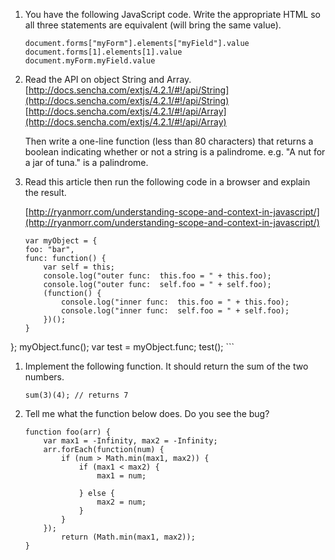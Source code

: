 1. You have the following JavaScript code. Write the appropriate HTML so all three statements are equivalent (will bring the same value).

	```
	document.forms["myForm"].elements["myField"].value
	document.forms[1].elements[1].value
	document.myForm.myField.value
	```

1. Read the API on object String and Array.
	[http://docs.sencha.com/extjs/4.2.1/#!/api/String](http://docs.sencha.com/extjs/4.2.1/#!/api/String)
	[http://docs.sencha.com/extjs/4.2.1/#!/api/Array](http://docs.sencha.com/extjs/4.2.1/#!/api/Array)

	Then write a one-line function (less than 80 characters) that returns a boolean indicating whether or not a string is a palindrome. e.g. "A nut for a jar of tuna." is a palindrome.

1. Read this article then run the following code in a browser and explain the result. 

	[http://ryanmorr.com/understanding-scope-and-context-in-javascript/](http://ryanmorr.com/understanding-scope-and-context-in-javascript/)

	```
	var myObject = {	foo: "bar",	func: function() {		var self = this;		console.log("outer func:  this.foo = " + this.foo);		console.log("outer func:  self.foo = " + self.foo);		(function() {			console.log("inner func:  this.foo = " + this.foo);			console.log("inner func:  self.foo = " + self.foo);		})();	}};
	myObject.func();
	var test = myObject.func;
	test();
	```

1. Implement the following function. It should return the sum of the two numbers.

	```
	sum(3)(4); // returns 7
	```
	
1. Tell me what the function below does. Do you see the bug?

	```
	function foo(arr) {		var max1 = -Infinity, max2 = -Infinity;		arr.forEach(function(num) {			if (num > Math.min(max1, max2)) {				if (max1 < max2) {					max1 = num;
									} else {					max2 = num;				}			}		});
			return (Math.min(max1, max2));	}
	```